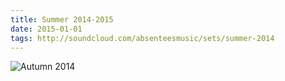 ```yaml
---
title: Summer 2014-2015
date: 2015-01-01
tags: http://soundcloud.com/absenteesmusic/sets/summer-2014
---
```


![Autumn 2014](https://unsplash.it/450/450)
